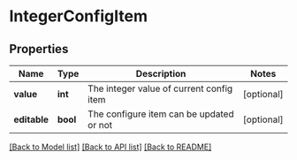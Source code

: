 # IntegerConfigItem

## Properties
Name | Type | Description | Notes
------------ | ------------- | ------------- | -------------
**value** | **int** | The integer value of current config item | [optional] 
**editable** | **bool** | The configure item can be updated or not | [optional] 

[[Back to Model list]](../README.md#documentation-for-models) [[Back to API list]](../README.md#documentation-for-api-endpoints) [[Back to README]](../README.md)

